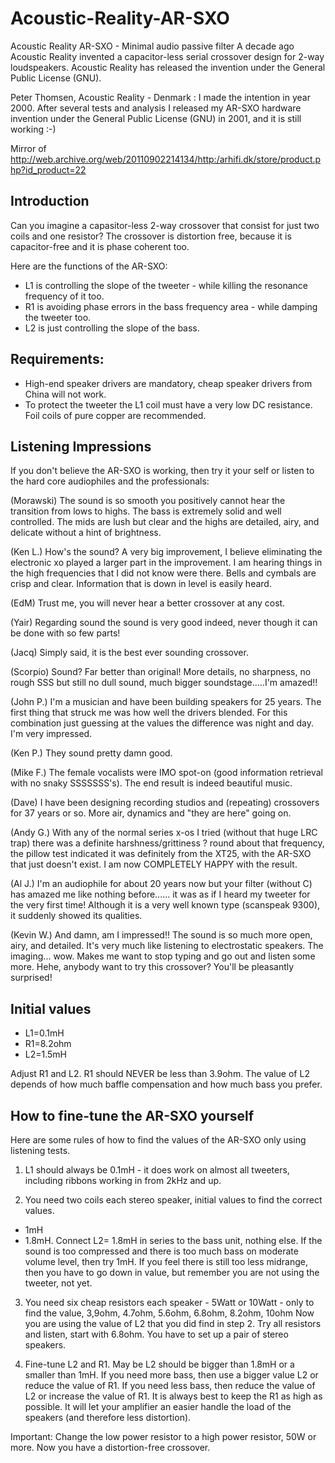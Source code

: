 # Acoustic-Reality-AR-SXO

Acoustic Reality AR-SXO - Minimal audio passive filter
A decade ago Acoustic Reality invented a capacitor-less serial crossover design for 2-way loudspeakers. Acoustic Reality has released the invention under the General Public License (GNU).

Peter Thomsen,  Acoustic Reality - Denmark : I made the intention in year 2000. After several tests and analysis I released my AR-SXO hardware invention under the General Public License (GNU) in 2001, and it is still working :-)

Mirror of http://web.archive.org/web/20110902214134/http:/arhifi.dk/store/product.php?id_product=22

## Introduction
Can you imagine a capasitor-less 2-way crossover that consist for just two coils and one resistor?
The crossover is distortion free, because it is capacitor-free and it is phase coherent too.

Here are the functions of the AR-SXO:
* L1 is controlling the slope of the tweeter - while killing the resonance frequency of it too.
* R1 is avoiding phase errors in the bass frequency area - while damping the tweeter too.
* L2 is just controlling the slope of the bass. 

## Requirements:
* High-end speaker drivers are mandatory, cheap speaker drivers from China will not work.
* To protect the tweeter the L1 coil must have a very low DC resistance. Foil coils of pure copper are recommended.


## Listening Impressions
If you don't believe the AR-SXO is working, then try it your self or listen to the hard core audiophiles and the professionals:

(Morawski) The sound is so smooth you positively cannot hear the transition from lows to highs. The bass is extremely solid and well controlled. The mids are lush but clear and the highs are detailed, airy, and delicate without a hint of brightness.


(Ken L.) How's the sound? A very big improvement, I believe eliminating the electronic xo played a larger part in the improvement. I am hearing things in the high frequencies that I did not know were there. Bells and cymbals are crisp and clear. Information that is down in level is easily heard.

(EdM) Trust me, you will never hear a better crossover at any cost.

(Yair) Regarding sound the sound is very good indeed, never though it can be done with so few parts!

(Jacq) Simply said, it is the best ever sounding crossover.

(Scorpio) Sound? Far better than original! More details, no sharpness, no rough SSS but still no dull sound, much bigger soundstage.....I'm amazed!!

(John P.) I'm a musician and have been building speakers for 25 years. The first thing that struck me was how well the drivers blended. For this combination just guessing at the values the difference was night and day. I'm very impressed.

(Ken P.) They sound pretty damn good.

(Mike F.) The female vocalists were IMO spot-on (good information retrieval with no snaky SSSSSSS's). The end result is indeed beautiful music.

(Dave) I have been designing recording studios and (repeating) crossovers for 37 years or so. More air, dynamics and "they are here" going on.

(Andy G.) With any of the normal series x-os I tried (without that huge LRC trap) there was a definite harshness/grittiness ? round about that frequency, the pillow test indicated it was definitely from the XT25, with the AR-SXO that just doesn't exist. I am now COMPLETELY HAPPY with the result.

(Al J.) I'm an audiophile for about 20 years now but your filter (without C) has amazed me like nothing before...... it was as if I heard my tweeter for the very first time! Although it is a very well known type (scanspeak 9300), it suddenly showed its qualities.

(Kevin W.) And damn, am I impressed!! The sound is so much more open, airy, and detailed. It's very much like listening to electrostatic speakers. The imaging... wow. Makes me want to stop typing and go out and listen some more. Hehe, anybody want to try this crossover? You'll be pleasantly surprised!

## Initial values
* L1=0.1mH
* R1=8.2ohm
* L2=1.5mH

Adjust R1 and L2.
R1 should NEVER be less than 3.9ohm.
The value of L2 depends of how much baffle compensation and how much bass you prefer.

## How to fine-tune the AR-SXO yourself
 
Here are some rules of how to find the values of the AR-SXO only using listening tests.

1. L1 should always be 0.1mH - it does work on almost all tweeters, including ribbons working in from 2kHz and up.

2. You need two coils each stereo speaker, initial values to find the correct values.
- 1mH
- 1.8mH.
Connect L2= 1.8mH in series to the bass unit, nothing else. If the sound is too compressed and there is too much bass on moderate volume level, then try 1mH. If you feel there is still too less midrange, then you have to go down in value, but remember you are not using the tweeter, not yet.

3. You need six cheap resistors each speaker - 5Watt or 10Watt - only to find the value, 3,9ohm, 4.7ohm, 5.6ohm, 6.8ohm, 8.2ohm, 10ohm Now you are using the value of L2 that you did find in step 2. Try all resistors and listen, start with 6.8ohm. You have to set up a pair of stereo speakers.

4. Fine-tune L2 and R1. May be L2 should be bigger than 1.8mH or a smaller than 1mH. If you need more bass, then use a bigger value L2 or reduce the value of R1. If you need less bass, then reduce the value of L2 or increase the value of R1. It is always best to keep the R1 as high as possible. It will let your amplifier an easier handle the load of the speakers (and therefore less distortion).

Important: Change the low power resistor to a high power resistor, 50W or more. Now you have a distortion-free crossover.
